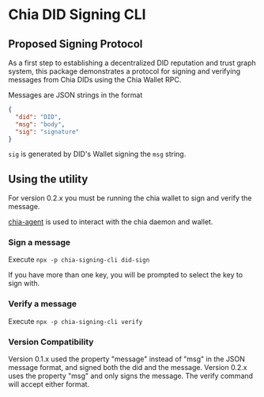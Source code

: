 # Chia DID Signing CLI

## Proposed Signing Protocol

As a first step to establishing a decentralized DID reputation 
and trust graph system, this package demonstrates a protocol
for signing and verifying messages from Chia DIDs using the Chia Wallet RPC.

Messages are JSON strings in the format
```JSON
{
  "did": "DID",
  "msg": "body",
  "sig": "signature"
}
```

`sig` is generated by DID's Wallet signing the `msg` string.

## Using the utility
For version 0.2.x you must be running the chia wallet to sign and verify the message.

[chia-agent](https://github.com/Chia-Mine/chia-agent) is used to interact with the chia daemon and wallet.

### Sign a message
Execute `npx -p chia-signing-cli did-sign`

If you have more than one key, you will be prompted to select the key to sign with.

### Verify a message
Execute `npx -p chia-signing-cli verify`

### Version Compatibility
Version 0.1.x used the property "message" instead of "msg" in the JSON message format, and signed both the did and the message.  Version 0.2.x uses the property "msg" and only signs the message. The verify command will accept either format.
